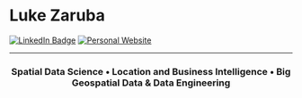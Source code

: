 # Luke Zaruba

[![LinkedIn Badge](https://img.shields.io/badge/My-LinkedIn-blue)](https://www.linkedin.com/in/lukezaruba)
[![Personal Website](https://img.shields.io/badge/-Personal_Website-%23EAEBED)](https://lukezaruba.github.io)

---
<h3 align="center"> Spatial Data Science • Location and Business Intelligence • Big Geospatial Data & Data Engineering </h3>
